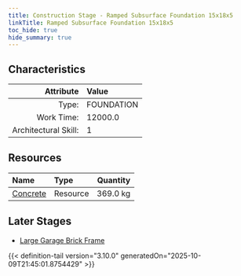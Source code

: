 ```yaml
---
title: Construction Stage - Ramped Subsurface Foundation 15x18x5
linkTitle: Ramped Subsurface Foundation 15x18x5
toc_hide: true
hide_summary: true
---
```

<!-- This is generated by the MarsSim HelpGenertor, do not edit. -->

## Characteristics

| Attribute      | Value |
|--------:|:------|
|Type:|FOUNDATION|
|Work Time:|12000.0|
|Architectural Skill:|1|

## Resources

| Name | Type | Quantity |
|:-----|:-----|-----:|
|[Concrete](/docs/definitions/resource/concrete)|Resource|369.0 kg|

## Later Stages
- [Large Garage Brick Frame](/docs/definitions/construction/large-garage-brick-frame)



{{< definition-tail version="3.10.0" generatedOn="2025-10-09T21:45:01.8754429" >}}

